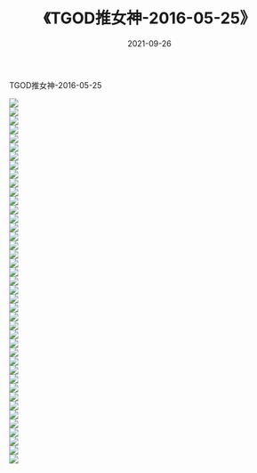﻿---
layout: post
title:  《TGOD推女神-2016-05-25》
date:   2021-09-26
img: http://img.660000.xyz/Sharelink/网络美图/2021/TGOD推女神-2016-05-25/000.jpg
categories: [美女, 清纯, 唯美]
---

TGOD推女神-2016-05-25

  ![](http://img.660000.xyz/Sharelink/网络美图/2021/TGOD推女神-2016-05-25/001.jpg) <br> ![](http://img.660000.xyz/Sharelink/网络美图/2021/TGOD推女神-2016-05-25/002.jpg) <br> ![](http://img.660000.xyz/Sharelink/网络美图/2021/TGOD推女神-2016-05-25/003.jpg) <br> ![](http://img.660000.xyz/Sharelink/网络美图/2021/TGOD推女神-2016-05-25/004.jpg) <br> ![](http://img.660000.xyz/Sharelink/网络美图/2021/TGOD推女神-2016-05-25/005.jpg) <br> ![](http://img.660000.xyz/Sharelink/网络美图/2021/TGOD推女神-2016-05-25/006.jpg) <br> ![](http://img.660000.xyz/Sharelink/网络美图/2021/TGOD推女神-2016-05-25/007.jpg) <br> ![](http://img.660000.xyz/Sharelink/网络美图/2021/TGOD推女神-2016-05-25/008.jpg) <br> ![](http://img.660000.xyz/Sharelink/网络美图/2021/TGOD推女神-2016-05-25/009.jpg) <br> ![](http://img.660000.xyz/Sharelink/网络美图/2021/TGOD推女神-2016-05-25/010.jpg) <br> ![](http://img.660000.xyz/Sharelink/网络美图/2021/TGOD推女神-2016-05-25/011.jpg) <br> ![](http://img.660000.xyz/Sharelink/网络美图/2021/TGOD推女神-2016-05-25/012.jpg) <br> ![](http://img.660000.xyz/Sharelink/网络美图/2021/TGOD推女神-2016-05-25/013.jpg) <br> ![](http://img.660000.xyz/Sharelink/网络美图/2021/TGOD推女神-2016-05-25/014.jpg) <br> ![](http://img.660000.xyz/Sharelink/网络美图/2021/TGOD推女神-2016-05-25/015.jpg) <br> ![](http://img.660000.xyz/Sharelink/网络美图/2021/TGOD推女神-2016-05-25/016.jpg) <br> ![](http://img.660000.xyz/Sharelink/网络美图/2021/TGOD推女神-2016-05-25/017.jpg) <br> ![](http://img.660000.xyz/Sharelink/网络美图/2021/TGOD推女神-2016-05-25/018.jpg) <br> ![](http://img.660000.xyz/Sharelink/网络美图/2021/TGOD推女神-2016-05-25/019.jpg) <br> ![](http://img.660000.xyz/Sharelink/网络美图/2021/TGOD推女神-2016-05-25/020.jpg) <br> ![](http://img.660000.xyz/Sharelink/网络美图/2021/TGOD推女神-2016-05-25/021.jpg) <br> ![](http://img.660000.xyz/Sharelink/网络美图/2021/TGOD推女神-2016-05-25/022.jpg) <br> ![](http://img.660000.xyz/Sharelink/网络美图/2021/TGOD推女神-2016-05-25/023.jpg) <br> ![](http://img.660000.xyz/Sharelink/网络美图/2021/TGOD推女神-2016-05-25/024.jpg) <br> ![](http://img.660000.xyz/Sharelink/网络美图/2021/TGOD推女神-2016-05-25/025.jpg) <br> ![](http://img.660000.xyz/Sharelink/网络美图/2021/TGOD推女神-2016-05-25/026.jpg) <br> ![](http://img.660000.xyz/Sharelink/网络美图/2021/TGOD推女神-2016-05-25/027.jpg) <br> ![](http://img.660000.xyz/Sharelink/网络美图/2021/TGOD推女神-2016-05-25/028.jpg) <br> ![](http://img.660000.xyz/Sharelink/网络美图/2021/TGOD推女神-2016-05-25/029.jpg) <br> ![](http://img.660000.xyz/Sharelink/网络美图/2021/TGOD推女神-2016-05-25/030.jpg) <br> ![](http://img.660000.xyz/Sharelink/网络美图/2021/TGOD推女神-2016-05-25/031.jpg) <br> ![](http://img.660000.xyz/Sharelink/网络美图/2021/TGOD推女神-2016-05-25/032.jpg) <br> ![](http://img.660000.xyz/Sharelink/网络美图/2021/TGOD推女神-2016-05-25/033.jpg) <br> ![](http://img.660000.xyz/Sharelink/网络美图/2021/TGOD推女神-2016-05-25/034.jpg) <br> ![](http://img.660000.xyz/Sharelink/网络美图/2021/TGOD推女神-2016-05-25/035.jpg) <br> ![](http://img.660000.xyz/Sharelink/网络美图/2021/TGOD推女神-2016-05-25/036.jpg) <br> ![](http://img.660000.xyz/Sharelink/网络美图/2021/TGOD推女神-2016-05-25/037.jpg) <br> ![](http://img.660000.xyz/Sharelink/网络美图/2021/TGOD推女神-2016-05-25/038.jpg) <br> ![](http://img.660000.xyz/Sharelink/网络美图/2021/TGOD推女神-2016-05-25/039.jpg) <br> ![](http://img.660000.xyz/Sharelink/网络美图/2021/TGOD推女神-2016-05-25/040.jpg) <br> ![](http://img.660000.xyz/Sharelink/网络美图/2021/TGOD推女神-2016-05-25/041.jpg) <br>